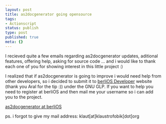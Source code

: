 ```yaml
---
layout: post
title: as2docgenerator going opensource
tags:
- Actionscript
status: publish
type: post
published: true
meta: {}
---
```

I recieved quite a few emails regarding as2docgenerator updates, aditional features, offering help, asking for source code ... and i would like to thank each one of you for showing interest in this little project :)

I realized that if as2docgenerator is going to improve i would need help from other developers, so i decided to submit it to <a href="https://developer.berlios.de/">berliOS Developer</a> website (thank you Aral for the tip :)) under the GNU GLP.
If you want to help you need to register at berliOS and then mail me your username so i can add you to the project.

<a href="https://developer.berlios.de/projects/as2docgenerator/">as2docgenerator at berliOS</a>

ps.
i forgot to give my mail address: klaut[at]klaustrofobik[dot]org
